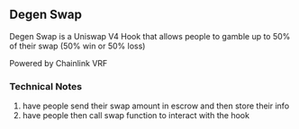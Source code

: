 ## Degen Swap

Degen Swap is a Uniswap V4 Hook that allows people to gamble up to 50% of their swap (50% win or 50% loss)

Powered by Chainlink VRF


### Technical Notes

1. have people send their swap amount in escrow and then store their info
2. have people then call swap function to interact with the hook